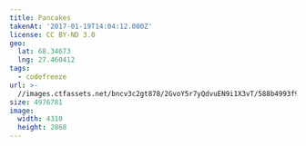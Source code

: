```yaml
---
title: Pancakes
takenAt: '2017-01-19T14:04:12.000Z'
license: CC BY-ND 3.0
geo:
  lat: 68.34673
  lng: 27.460412
tags:
  - codefreeze
url: >-
  //images.ctfassets.net/bncv3c2gt878/2GvoY5r7yQdvuEN9i1X3vT/588b4993f94a0a715107232d81938577/dsc_7217_01_31652949854_o
size: 4976781
image:
  width: 4310
  height: 2868
---
```

